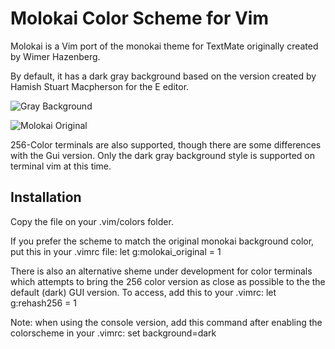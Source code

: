 # Molokai Color Scheme for Vim

Molokai is a Vim port of the monokai theme for TextMate originally created by Wimer Hazenberg.

By default, it has a dark gray background based on the version created by Hamish Stuart Macpherson for the E editor.

![Gray Background](http://www.winterdom.com/weblog/content/binary/WindowsLiveWriter/MolokaiforVim_8602/molokai_normal_small_3.png)

![Molokai Original](http://www.winterdom.com/weblog/content/binary/WindowsLiveWriter/MolokaiforVim_8602/molokai_original_small_3.png)

256-Color terminals are also supported, though there are some differences with the Gui version. Only the dark gray background style is supported on terminal vim at this time.

## Installation

Copy the file on your .vim/colors folder.

If you prefer the scheme to match the original monokai background color, put this in your .vimrc file: 
    let g:molokai_original = 1

There is also an alternative sheme under development for color terminals which attempts to bring the 256 color version as close as possible to the the default (dark) GUI version. To access, add this to your .vimrc:
    let g:rehash256 = 1

Note: when using the console version, add this command after enabling the colorscheme in your .vimrc:
    set background=dark
